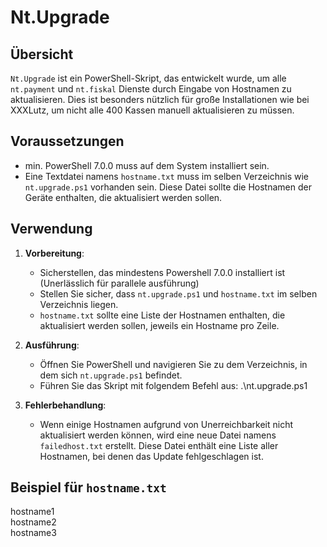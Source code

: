 # Nt.Upgrade

## Übersicht
`Nt.Upgrade` ist ein PowerShell-Skript, das entwickelt wurde, um alle `nt.payment` und `nt.fiskal` Dienste durch Eingabe von Hostnamen zu aktualisieren. Dies ist besonders nützlich für große Installationen wie bei XXXLutz, um nicht alle 400 Kassen manuell aktualisieren zu müssen.

## Voraussetzungen
- min. PowerShell 7.0.0 muss auf dem System installiert sein.
- Eine Textdatei namens `hostname.txt` muss im selben Verzeichnis wie `nt.upgrade.ps1` vorhanden sein. Diese Datei sollte die Hostnamen der Geräte enthalten, die aktualisiert werden sollen.

## Verwendung
1. **Vorbereitung**:
   - Sicherstellen, das mindestens Powershell 7.0.0 installiert ist (Unerlässlich für parallele ausführung)
   - Stellen Sie sicher, dass `nt.upgrade.ps1` und `hostname.txt` im selben Verzeichnis liegen.
   - `hostname.txt` sollte eine Liste der Hostnamen enthalten, die aktualisiert werden sollen, jeweils ein Hostname pro Zeile.

3. **Ausführung**:
   - Öffnen Sie PowerShell und navigieren Sie zu dem Verzeichnis, in dem sich `nt.upgrade.ps1` befindet.
   - Führen Sie das Skript mit folgendem Befehl aus:
     .\nt.upgrade.ps1

4. **Fehlerbehandlung**:
   - Wenn einige Hostnamen aufgrund von Unerreichbarkeit nicht aktualisiert werden können, wird eine neue Datei namens `failedhost.txt` erstellt. Diese Datei enthält eine Liste aller Hostnamen, bei denen das Update fehlgeschlagen ist.

## Beispiel für `hostname.txt`
hostname1  
hostname2  
hostname3  
